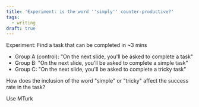 ```yaml
---
title: 'Experiment: is the word ''simply'' counter-productive?'
tags:
  - writing
draft: true
---
```


Experiment:
Find a task that can be completed in ~3 mins

* Group A (control): "On the next slide, you'll be asked to complete a task"
* Group B: "On the next slide, you'll be asked to complete a simple task"
* Group C: "On the next slide, you'll be asked to complete a tricky task"

How does the inclusion of the word "simple" or "tricky" affect the success rate in the task?

Use MTurk
